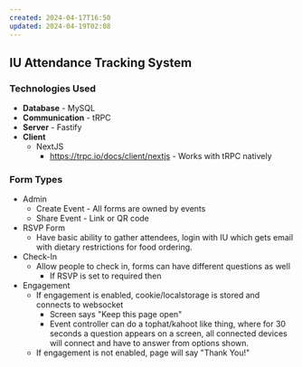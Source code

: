 ```yaml
---
created: 2024-04-17T16:50
updated: 2024-04-19T02:08
---
```

## IU Attendance Tracking System
### Technologies Used
- **Database** - MySQL
- **Communication** - tRPC
- **Server** - Fastify
- **Client**
	- NextJS
		- https://trpc.io/docs/client/nextjs - Works with tRPC natively

### Form Types
- Admin
	- Create Event - All forms are owned by events
	- Share Event - Link or QR code
- RSVP Form
	- Have basic ability to gather attendees, login with IU which gets email with dietary restrictions for food ordering.
- Check-In
	- Allow people to check in, forms can have different questions as well
		- If RSVP is set to required then 
- Engagement
	- If engagement is enabled, cookie/localstorage is stored and connects to websocket
		- Screen says "Keep this page open"
		- Event controller can do a tophat/kahoot like thing, where for 30 seconds a question appears on a screen, all connected devices will connect and have to answer from options shown.
	- If engagement is not enabled, page will say "Thank You!"